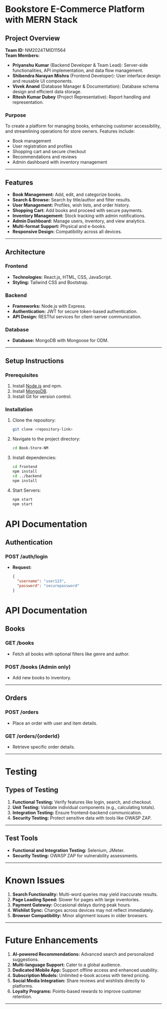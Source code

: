 # Bookstore E-Commerce Platform with MERN Stack

## Project Overview

**Team ID:** NM2024TMID11564  
**Team Members:**
- **Priyanshu Kumar** (Backend Developer & Team Lead): Server-side functionalities, API implementation, and data flow management.  
- **Shibendra Narayan Mishra** (Frontend Developer): User interface design and reusable UI components.  
- **Vivek Anand** (Database Manager & Documentation): Database schema design and efficient data storage.  
- **Ritesh Kumar Dubey** (Project Representative): Report handling and representation.  

### Purpose
To create a platform for managing books, enhancing customer accessibility, and streamlining operations for store owners. Features include:
- Book management
- User registration and profiles
- Shopping cart and secure checkout
- Recommendations and reviews
- Admin dashboard with inventory management

---

## Features
- **Book Management:** Add, edit, and categorize books.  
- **Search & Browse:** Search by title/author and filter results.  
- **User Management:** Profiles, wish lists, and order history.  
- **Shopping Cart:** Add books and proceed with secure payments.  
- **Inventory Management:** Stock tracking with admin notifications.  
- **Admin Dashboard:** Manage users, inventory, and view analytics.  
- **Multi-format Support:** Physical and e-books.  
- **Responsive Design:** Compatibility across all devices.  

---

## Architecture
### Frontend
- **Technologies:** React.js, HTML, CSS, JavaScript.  
- **Styling:** Tailwind CSS and Bootstrap.  

### Backend
- **Frameworks:** Node.js with Express.  
- **Authentication:** JWT for secure token-based authentication.  
- **API Design:** RESTful services for client-server communication.  

### Database
- **Database:** MongoDB with Mongoose for ODM.  

---

## Setup Instructions

### Prerequisites
1. Install [Node.js](https://nodejs.org/en/download/) and npm.  
2. Install [MongoDB](https://www.mongodb.com/try/download/community).  
3. Install Git for version control.

### Installation
1. Clone the repository:
   ```bash
   git clone <repository-link>
2. Navigate to the project directory:
   ```bash
   cd Book-Store-NM
3. Install dependencies:
   ```bash
   cd frontend
   npm install
   cd ../backend
   npm install
4. Start Servers:
   ```bash
   npm start
   npm start
# API Documentation

## Authentication

### POST /auth/login
- **Request:**
  ```json
  {
    "username": "user123",
    "password": "securepassword"
  }
# API Documentation

## Books

### GET /books
- Fetch all books with optional filters like genre and author.

### POST /books (Admin only)
- Add new books to inventory.

---

## Orders

### POST /orders
- Place an order with user and item details.

### GET /orders/{orderId}
- Retrieve specific order details.

---

# Testing

## Types of Testing
1. **Functional Testing:** Verify features like login, search, and checkout.
2. **Unit Testing:** Validate individual components (e.g., calculating totals).
3. **Integration Testing:** Ensure frontend-backend communication.
4. **Security Testing:** Protect sensitive data with tools like OWASP ZAP.

---

## Test Tools
- **Functional and Integration Testing:** Selenium, JMeter.
- **Security Testing:** OWASP ZAP for vulnerability assessments.

---

# Known Issues
1. **Search Functionality:** Multi-word queries may yield inaccurate results.
2. **Page Loading Speed:** Slower for pages with large inventories.
3. **Payment Gateway:** Occasional delays during peak hours.
4. **Wishlist Sync:** Changes across devices may not reflect immediately.
5. **Browser Compatibility:** Minor alignment issues in older browsers.

---

# Future Enhancements
1. **AI-powered Recommendations:** Advanced search and personalized suggestions.
2. **Multi-language Support:** Cater to a global audience.
3. **Dedicated Mobile App:** Support offline access and enhanced usability.
4. **Subscription Models:** Unlimited e-book access with tiered pricing.
5. **Social Media Integration:** Share reviews and wishlists directly to platforms.
6. **Loyalty Programs:** Points-based rewards to improve customer retention.

---



   
   
   
